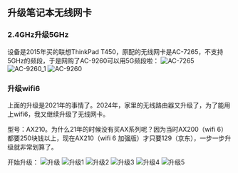 ## 升级笔记本无线网卡
### 2.4GHz升级5GHz
设备是2015年买的联想ThinkPad T450，原配的无线网卡是AC-7265，不支持5GHz的频段，于是网购了AC-9260可以用5G频段啦：
![AC-7265](../images/2-维修电子设备/00-升级笔记本无线网卡/AC-7265.webp)
![AC-9260_1](../images/2-维修电子设备/00-升级笔记本无线网卡/AC-9260_1.webp)
![AC-9260](../images/2-维修电子设备/00-升级笔记本无线网卡/AC-9260.webp)

### 升级wifi6
上面的升级是2021年的事情了。2024年，家里的无线路由器又升级了，为了能用上wifi6，我又继续升级了无线网卡。

型号：AX210。为什么21年的时候没有买AX系列呢？因为当时AX200（wifi 6）都要250块钱以上，现在AX210（wifi 6 加强版）才只要129（京东），一步一步升级就非常划算了。

开始升级：
![升级](../images/2-维修电子设备/00-升级笔记本无线网卡/升级.webp)
![升级1](../images/2-维修电子设备/00-升级笔记本无线网卡/升级1.webp)
![升级2](../images/2-维修电子设备/00-升级笔记本无线网卡/升级2.webp)
![升级3](../images/2-维修电子设备/00-升级笔记本无线网卡/升级3.webp)
![升级4](../images/2-维修电子设备/00-升级笔记本无线网卡/升级4.webp)
![升级5](../images/2-维修电子设备/00-升级笔记本无线网卡/升级5.webp)